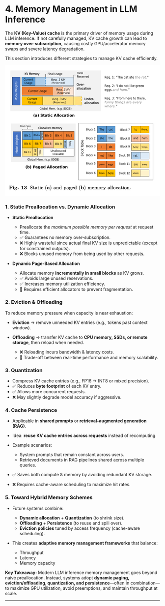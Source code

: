 # **4. Memory Management in LLM Inference**

The **KV (Key-Value) cache** is the primary driver of memory usage during LLM inference. If not carefully managed, KV cache growth can lead to **memory over-subscription**, causing costly GPU/accelerator memory swaps and severe latency degradation.

This section introduces different strategies to manage KV cache efficiently.

![Static and Paged Allocation](../../images/static-paged-allocation.png)


### **1. Static Preallocation vs. Dynamic Allocation**

* **Static Preallocation**

  * Preallocate the *maximum possible memory per request* at request time.
  * ✅ Guarantees no memory over-subscription.
  * ❌ Highly wasteful since actual final KV size is unpredictable (except for constrained outputs).
  * ❌ Blocks unused memory from being used by other requests.

* **Dynamic Page-Based Allocation**

  * Allocate memory **incrementally in small blocks** as KV grows.
  * ✅ Avoids large unused reservations.
  * ✅ Increases memory utilization efficiency.
  * 🔄 Requires efficient allocators to prevent fragmentation.



### **2. Eviction & Offloading**

To reduce memory pressure when capacity is near exhaustion:

* **Eviction** → remove unneeded KV entries (e.g., tokens past context window).
* **Offloading** → transfer KV cache to **CPU memory, SSDs, or remote storage**, then reload when needed.

  * ❌ Reloading incurs bandwidth & latency costs.
  * 🔄 Trade-off between real-time performance and memory scalability.



### **3. Quantization**

* Compress KV cache entries (e.g., FP16 → INT8 or mixed precision).
* ✅ Reduces **byte footprint** of each KV entry.
* ✅ Allows more concurrent requests.
* ❌ May slightly degrade model accuracy if aggressive.



### **4. Cache Persistence**

* Applicable in **shared prompts** or **retrieval-augmented generation (RAG)**.
* Idea: **reuse KV cache entries across requests** instead of recomputing.
* Example scenarios:

  * System prompts that remain constant across users.
  * Retrieved documents in RAG pipelines shared across multiple queries.
* ✅ Saves both compute & memory by avoiding redundant KV storage.
* ❌ Requires cache-aware scheduling to maximize hit rates.



### **5. Toward Hybrid Memory Schemes**

* Future systems combine:

  * **Dynamic allocation** + **Quantization** (to shrink size).
  * **Offloading** + **Persistence** (to reuse and spill over).
  * **Eviction policies** tuned by access frequency (cache-aware scheduling).
* This creates **adaptive memory management frameworks** that balance:

  * Throughput
  * Latency
  * Memory capacity



**Key Takeaway:**
Modern LLM inference memory management goes beyond naive preallocation. Instead, systems adopt **dynamic paging, eviction/offloading, quantization, and persistence**—often in combination—to maximize GPU utilization, avoid preemptions, and maintain throughput at scale.


---


